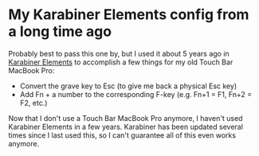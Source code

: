 # My Karabiner Elements config from a long time ago

Probably best to pass this one by, but I used it about 5 years ago in [Karabiner Elements](https://github.com/pqrs-org/Karabiner-Elements) to accomplish a few things for my old Touch Bar MacBook Pro:

* Convert the grave key to Esc (to give me back a physical Esc key)
* Add Fn + a number to the corresponding F-key (e.g. Fn+1 = F1, Fn+2 = F2, etc.)

Now that I don't use a Touch Bar MacBook Pro anymore, I haven't used Karabiner Elements in a few years. Karabiner has been updated several times since I last used this, so I can't guarantee all of this even works anymore. 
